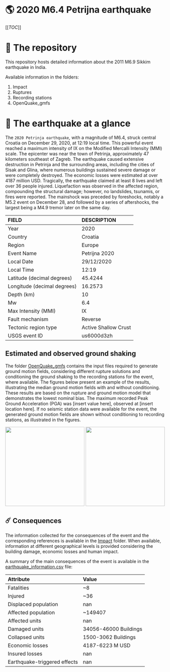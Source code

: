 # 🌎 2020 M6.4 Petrijna earthquake
[[_TOC_]]

# 📂 The repository

This repository hosts detailed information about the 2011 M6.9 Sikkim earthquake in India.

Available information in the folders:

1. Impact
2. Ruptures
3. Recording stations
4. OpenQuake_gmfs


# 🚀 The earthquake at a glance 

The `2020 Petrinja earthquake`, with a magnitude of M6.4, struck central Croatia on December 29, 2020, at 12:19 local time. This powerful event reached a maximum intensity of IX on the Modified Mercalli Intensity (MMI) scale. The epicenter was near the town of Petrinja, approximately 47 kilometers southeast of Zagreb. The earthquake caused extensive destruction in Petrinja and the surrounding areas, including the cities of Sisak and Glina, where numerous buildings sustained severe damage or were completely destroyed. The economic losses were estimated at over 4187 million USD. Tragically, the earthquake claimed at least 8 lives and left over 36 people injured. Liquefaction was observed in the affected region, compounding the structural damage; however, no landslides, tsunamis, or fires were reported. The mainshock was preceded by foreshocks, notably a M5.2 event on December 28, and followed by a series of aftershocks, the largest being a M4.9 tremor later on the same day.

| FIELD | DESCRIPTION |
|:-------|:-------------|
| Year | 2020 |
| Country | Croatia |
| Region | Europe |
| Event Name | Petrijna 2020 |
| Local Date | 29/12/2020 |
| Local Time | 12:19 |
| Latitude (decimal degrees) | 45.4244 |
| Longitude (decimal degrees) | 16.2573 |
| Depth (km) | 10 |
| Mw | 6.4 |
| Max Intensity (MMI) | IX |
| Fault mechanism | Reverse |
| Tectonic region type | Active Shallow Crust |
| USGS event ID | us6000d3zh |

## Estimated and observed ground shaking

The folder [OpenQuake_gmfs](./OpenQuake_gmfs/) contains the input files required to generate ground motion fields, considering different rupture solutions and conditioning the ground shaking to the recording stations for the event, where available. The figures below present an example of the results, illustrating the median ground motion fields with and without conditioning. These results are based on the rupture and ground motion model that demonstrates the lowest nominal bias. The maximum recorded Peak Ground Acceleration (PGA) was [insert value here], observed at [insert location here]. If no seismic station data were available for the event, the generated ground motion fields are shown without conditioning to recording stations, as illustrated in the figures.

<img src="./4_OpenQuake_gmfs/median_gmf_stations_none.png" height="250">
<img src="./4_OpenQuake_gmfs/median_gmf_stations_seismic.png" height="250">

## ☄️ Consequences

The information collected for the consequences of the event and the corresponding references is available in the [Impact](./Impact) folder. When available, information at different geographical levels is provided considering the building damage, economic losses and human impact.

A summary of the main consequences of the event is available in the [earthquake_information.csv](./earthquake_information.csv) file:

| Attribute | Value |
|:-------|:-------------|
| Fatalities | ~8 |
| Injured | ~36 |
| Displaced population | nan |
| Affected population | ~149407 |
| Affected units | nan |
| Damaged units | 34056-46000 Buildings |
| Collapsed units | 1500-3062 Buildings |
| Economic losses | 4187-6223 M USD |
| Insured losses | nan |
| Earthquake-triggered effects | nan |